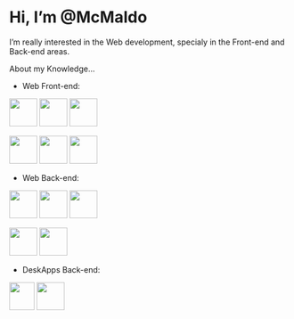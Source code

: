 # Hi, I’m @McMaldo
I’m really interested in the Web development, specialy in the Front-end and Back-end areas.

About my Knowledge...

- Web Front-end:

<img src="https://cdn.iconscout.com/icon/premium/png-256-thumb/html-2752158-2284975.png?f=webp&w=256" width="50" height="50"> <img src="https://upload.wikimedia.org/wikipedia/commons/6/62/CSS3_logo.svg" width="50" height="50"> <img src="https://freesvg.org/img/1486640958.png" width="50" height="50">

<img src="https://career.guru99.com/wp-content/uploads/2019/07/React.js_logo-512.png" width="50" height="50"> <img src="https://es.vitejs.dev/logo.svg" width="50" height="50"> <img src="https://camo.githubusercontent.com/f6bf5ee2b30310ad83a81212b9be69bdc2bb577f2ebe868ad89f8586b4721ffc/68747470733a2f2f67772e616c697061796f626a656374732e636f6d2f7a6f732f726d73706f7274616c2f4b4470677667754d704766716148506a6963524b2e737667" width="50" height="50"> 

- Web Back-end:

<img src="https://www.svgrepo.com/show/452088/php.svg" width="50" height="50"> <img src="https://upload.wikimedia.org/wikipedia/commons/2/26/Logo-composer-transparent.png" width="50" height="50"> <img src="https://bashlogo.com/img/symbol/png/full_colored_light.png" width="50" height="50">

<img src="https://i0.wp.com/phocode.com/wp-content/uploads/2016/03/logoPython.png?fit=300%2C300&ssl=1" width="50" height="50">  <img src="https://static.platzi.com/media/achievements/badge_curso_django-7e6cf222-a74c-4ded-bf42-5151e904db8e.png" width="50" height="50">

- DeskApps Back-end:

<img src="https://upload.wikimedia.org/wikipedia/commons/thumb/1/18/ISO_C%2B%2B_Logo.svg/1822px-ISO_C%2B%2B_Logo.svg.png" width="45" height="50"> <img src="https://www.svgrepo.com/show/184143/java.svg" width="50" height="50">
